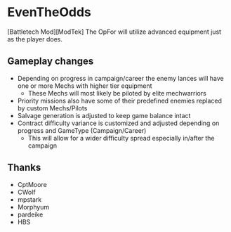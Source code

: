 # EvenTheOdds

[Battletech Mod][ModTek] The OpFor will utilize advanced equipment just as the player does.

## Gameplay changes
* Depending on progress in campaign/career the enemy lances will have one or more Mechs with higher tier equipment
    * These Mechs will most likely be piloted by elite mechwarriors
* Priority missions also have some of their predefined enemies replaced by custom Mechs/Pilots
* Salvage generation is adjusted to keep game balance intact
* Contract difficulty variance is customized and adjusted depending on progress and GameType (Campaign/Career)
    * This will allow for a wider difficulty spread especially in/after the campaign

## Thanks
* CptMoore
* CWolf
* mpstark
* Morphyum
* pardeike
* HBS
